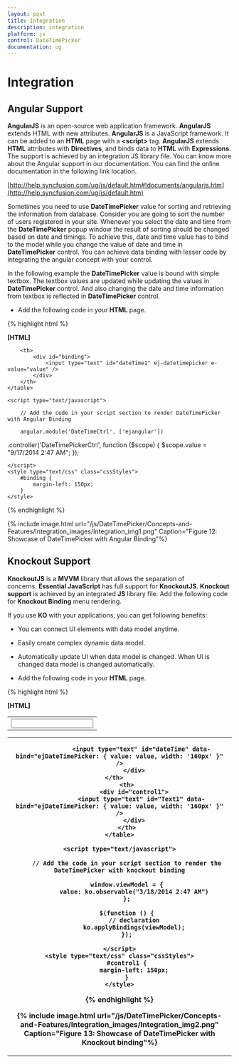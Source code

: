 ```yaml
---
layout: post
title: Integration
description: integration
platform: js
control: DateTimePicker
documentation: ug
---
```


# Integration

## Angular Support

**AngularJS** is an open-source web application framework. **AngularJS** extends HTML with new attributes. **AngularJS** is a JavaScript framework. It can be added to an **HTML** page with a **&lt;script&gt;** tag. **AngularJS** extends **HTML** attributes with **Directives**, and binds data to **HTML** with **Expressions**. The support is achieved by an integration JS library file. You can know more about the Angular support in our documentation. You can find the online documentation in the following link location. 

[http://help.syncfusion.com/ug/js/default.htm#!documents/angularjs.htm](http://help.syncfusion.com/ug/js/default.htm)

Sometimes you need to use **DateTimePicker** value for sorting and retrieving the information from database. Consider you are going to sort the number of users registered in your site. Whenever you select the date and time from the **DateTimePicker** popup window the result of sorting should be changed based on date and timings. To achieve this, date and time value has to bind to the model while you change the value of date and time in **DateTimePicker** control. You can achieve data binding with lesser code by integrating the angular concept with your control.  

In the following example the **DateTimePicker** value is bound with simple textbox. The textbox values are updated while updating the values in **DateTimePicker** control. And also changing the date and time information from textbox is reflected in **DateTimePicker** control.

* Add the following code in your **HTML** page.



{% highlight html %}

**[HTML]**    
<!doctype html>
<html xmlns="http://www.w3.org/1999/xhtml" ng-app="DateTimeCtrl">
<head>
    <title>Essential Studio for JavaScript :  Angular</title>
    <!-- style sheet for default theme(flat azure) -->
    <link href="http://cdn.syncfusion.com/13.1.0.21/js/web/flat-azure/ej.web.all.min.css" rel="stylesheet" />
    <!--scripts-->
    <script src="http://cdn.syncfusion.com/js/assets/external/jquery-1.10.2.min.js"> </script>
    <script src="http://cdn.syncfusion.com/js/assets/external/jquery.globalize.min.js"></script>
    <script src="http://cdn.syncfusion.com/js/assets/external/jquery.easing.1.3.min.js"> </script>
    <script src="http://cdn.syncfusion.com/js/assets/external/angular.min.js"> </script>
    <script src="http://cdn.syncfusion.com/13.1.0.21/js/web/ej.web.all.min.js"></script>
    <script src="http://cdn.syncfusion.com/13.1.0.21/js/ej.widget.angular.min.js"></script>
</head>
<body ng-controller="DateTimePickerCtrl">
    <table>
        <th>
            <div id="control">
                <input type="text" id="dateTime" ej-datetimepicker e-value="value" e-open='isOpen' e-close='isClose' e-change='isChange' />
            </div>
        </th>

        <th>
            <div id="binding">
                <input type="text" id="dateTime1" ej-datetimepicker e-value="value" />
            </div>
        </th>
    </table>

    <script type="text/javascript">

        // Add the code in your script section to render DateTimePicker with Angular Binding

        angular.module('DateTimeCtrl', ['ejangular'])
.controller('DateTimePickerCtrl', function ($scope) {
$scope.value = "9/17/2014 2:47 AM";
});

    </script>
    <style type="text/css" class="cssStyles">
        #binding {
            margin-left: 150px;
        }
    </style>
</body>
</html>



{% endhighlight %}



{% include image.html url="/js/DateTimePicker/Concepts-and-Features/Integration_images/Integration_img1.png" Caption="Figure 12: Showcase of DateTimePicker with Angular Binding"%}

## Knockout Support

**KnockoutJS** is a **MVVM** library that allows the separation of concerns. **Essential JavaScript** has full support for **KnockoutJS**. **Knockout support** is achieved by an integrated **JS** library file. Add the following code for **Knockout Binding** menu rendering.

If you use **KO** with your applications, you can get following benefits:

* You can connect UI elements with data model anytime. 

* Easily create complex dynamic data model.  

* Automatically update UI when data model is changed. When UI is changed data model is changed automatically. 

* Add the following code in your **HTML** page.



{% highlight html %}

**[HTML]**    
<!DOCTYPE html>
<html xmlns="http://www.w3.org/1999/xhtml">
<head>
    <link href="http://cdn.syncfusion.com/13.1.0.21/js/web/flat-azure/ej.web.all.min.css" rel="stylesheet" />
    <script src="http://cdn.syncfusion.com/js/assets/external/jquery-1.10.2.min.js"></script>
    <script src="http://cdn.syncfusion.com/js/assets/external/jquery.globalize.min.js"> </script>
    <script src="http://cdn.syncfusion.com/js/assets/external/jquery.easing.1.3.min.js"> </script>
    <script src="http://cdn.syncfusion.com/js/assets/external/knockout.min.js"></script>
    <script src="http://cdn.syncfusion.com/13.1.0.21/js/web/ej.web.all.min.js"> </script>
    <script src="http://cdn.syncfusion.com/13.1.0.21/js/ej.widget.ko.min.js"></script>
</head>
<body>
    <table>
        <th>
            <div id="control">

                <input type="text" id="dateTime" data-bind="ejDateTimePicker: { value: value, width: '160px' }" />
            </div>
        </th>       
        <th>
            <div id="control1">
                <input type="text" id="Text1" data-bind="ejDateTimePicker: { value: value, width: '160px' }" />
            </div>
        </th>
    </table>

    <script type="text/javascript">

        // Add the code in your script section to render the DateTimePicker with knockout binding

        window.viewModel = {
            value: ko.observable("3/18/2014 2:47 AM")
        };

        $(function () {
            // declaration
            ko.applyBindings(viewModel);
        });

    </script>
    <style type="text/css" class="cssStyles">
        #control1 {
            margin-left: 150px;
        }
    </style>
</body>
</html>



{% endhighlight %}





{% include image.html url="/js/DateTimePicker/Concepts-and-Features/Integration_images/Integration_img2.png" Caption="Figure 13: Showcase of DateTimePicker with Knockout binding"%}

